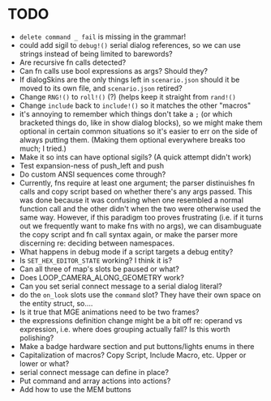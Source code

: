 # TODO

- `delete command _ fail` is missing in the grammar!
- could add sigil to `debug!()` serial dialog references, so we can use strings instead of being limited to barewords?
- Are recursive fn calls detected?
- Can fn calls use bool expressions as args? Should they?
- If dialogSkins are the only things left in `scenario.json` should it be moved to its own file, and `scenario.json` retired?
- Change `RNG!()` to `roll!()` (?) (helps keep it straight from `rand!()`
- Change `include` back to `include!()` so it matches the other "macros"
- it's annoying to remember which things don't take a `;` (or which bracketed things do, like in show dialog blocks), so we might make them optional in certain common situations so it's easier to err on the side of always putting them. (Making them optional everywhere breaks too much; I tried.)
- Make it so ints can have optional sigils? (A quick attempt didn't work)
- Test expansion-ness of push_left and push
- Do custom ANSI sequences come through?
- Currently, fns require at least one argument; the parser distinuishes fn calls and copy script based on whether there's any args passed. This was done because it was confusing when one resembled a normal function call and the other didn't when the two were otherwise used the same way. However, if this paradigm too proves frustrating (i.e. if it turns out we frequently want to make fns with no args), we can disambuguate the copy script and fn call syntax again, or make the parser more discerning re: deciding between namespaces.
- What happens in debug mode if a script targets a debug entity?
- Is `SET_HEX_EDITOR_STATE` working? I think it is?
- Can all three of map's slots be paused or what?
- Does LOOP_CAMERA_ALONG_GEOMETRY work?
- Can you set serial connect message to a serial dialog literal?
- do the `on_look` slots use the `command` slot? They have their own space on the entity struct, so....
- Is it true that MGE animations need to be two frames?
- the expressions definition change might be a bit off re: operand vs expression, i.e. where does grouping actually fall? Is this worth polishing?
- Make a badge hardware section and put buttons/lights enums in there
- Capitalization of macros? Copy Script, Include Macro, etc. Upper or lower or what?
- serial connect message can define in place?
- Put command and array actions into actions?
- Add how to use the MEM buttons